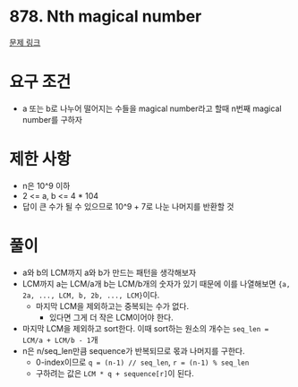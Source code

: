 # 878. Nth magical number 
[문제 링크](https://leetcode.com/problems/nth-magical-number/)
# 요구 조건 
- a 또는 b로 나누어 떨어지는 수들을 magical number라고 할때 n번째 magical number를 구하자 
# 제한 사항 
- n은 10^9 이하 
- 2 <= a, b <= 4 * 104
- 답이 큰 수가 될 수 있으므로 10^9 + 7로 나눈 나머지를 반환할 것
# 풀이 
- a와 b의 LCM까지 a와 b가 만드는 패턴을 생각해보자
- LCM까지 a는 LCM/a개 b는 LCM/b개의 숫자가 있기 때문에 이를 나열해보면 `{a, 2a, ..., LCM, b, 2b, ..., LCM}`이다. 
    - 마지막 LCM을 제외하고는 중복되는 수가 없다. 
        - 있다면 그게 더 작은 LCM이어야 한다. 
- 마지막 LCM을 제외하고 sort한다. 이때 sort하는 원소의 개수는 `seq_len = LCM/a + LCM/b - 1`개
- n은 n/seq_len만큼 sequence가 반복되므로 몫과 나머지를 구한다. 
    - 0-index이므로 `q = (n-1) // seq_len`, `r = (n-1) % seq_len`
    - 구하려는 값은 `LCM * q + sequence[r]`이 된다. 